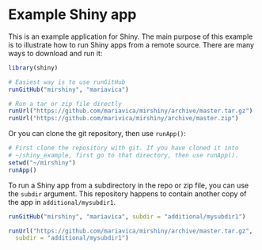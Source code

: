 # Example Shiny app

This is an example application for Shiny.
The main purpose of this example is to illustrate how to run Shiny apps from a remote source.
There are many ways to download and run it:

```R
library(shiny)

# Easiest way is to use runGitHub
runGitHub("mirshiny", "mariavica")

# Run a tar or zip file directly
runUrl("https://github.com/mariavica/mirshiny/archive/master.tar.gz")
runUrl("https://github.com/marivica/mirshiny/archive/master.zip")
```

Or you can clone the git repository, then use `runApp()`:

```R
# First clone the repository with git. If you have cloned it into
# ~/shiny_example, first go to that directory, then use runApp().
setwd("~/mirshiny")
runApp()
```


To run a Shiny app from a subdirectory in the repo or zip file, you can use the `subdir` argument. This repository happens to contain another copy of the app in `additional/mysubdir1`.

```R
runGitHub("mirshiny", "mariavica", subdir = "additional/mysubdir1")

runUrl("https://github.com/mariavica/mirshiny/archive/master.tar.gz",
  subdir = "additional/mysubdir1")
